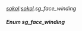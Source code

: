 _[sokol](../../modules/sokol/sokol-module.md):[sokol](../../modules/sokol/sokol-module.md).sg\_face\_winding_
##### Enum sg\_face\_winding
